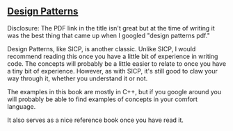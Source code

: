 [Design Patterns](http://www.uml.org.cn/c++/pdf/DesignPatterns.pdf)
------

Disclosure: The PDF link in the title isn't great but at the time of writing it was the best thing that came up when I googled "design patterns pdf."

Design Patterns, like SICP, is another classic. Unlike SICP, I would recommend reading this once you have a little bit of experience in writing code. The concepts will probably be a little easier to relate to once you have a tiny bit of experience. However, as with SICP, it's still good to claw your way through it, whether you understand it or not.

The examples in this book are mostly in C++, but if you google around you will probably be able to find examples of concepts in your comfort language.

It also serves as a nice reference book once you have read it.
